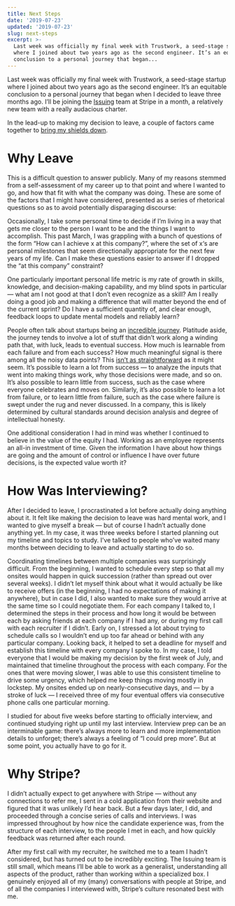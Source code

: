 ```yaml
---
title: Next Steps
date: '2019-07-23'
updated: '2019-07-23'
slug: next-steps
excerpt: >-
  Last week was officially my final week with Trustwork, a seed-stage startup
  where I joined about two years ago as the second engineer. It’s an equitable
  conclusion to a personal journey that began...
---
```



Last week was officially my final week with Trustwork, a seed-stage startup where I joined about two years ago as the second engineer. It’s an equitable conclusion to a personal journey that began when I decided to leave three months ago. I’ll be joining the [Issuing](https://stripe.com/issuing) team at Stripe in a month, a relatively new team with a really audacious charter.

In the lead-up to making my decision to leave, a couple of factors came together to [bring my shields down](https://randsinrepose.com/archives/shields-down/).

# Why Leave

This is a difficult question to answer publicly. Many of my reasons stemmed from a self-assessment of my career up to that point and where I wanted to go, and how that fit with what the company was doing. These are some of the factors that I might have considered, presented as a series of rhetorical questions so as to avoid potentially disparaging discourse:

Occasionally, I take some personal time to decide if I’m living in a way that gets me closer to the person I want to be and the things I want to accomplish. This past March, I was grappling with a bunch of questions of the form “How can I achieve x at this company?”, where the set of x‘s are personal milestones that seem directionally appropriate for the next few years of my life. Can I make these questions easier to answer if I dropped the “at this company” constraint?

One particularly important personal life metric is my rate of growth in skills, knowledge, and decision-making capability, and my blind spots in particular — what am I not good at that I don’t even recognize as a skill? Am I really doing a good job and making a difference that will matter beyond the end of the current sprint? Do I have a sufficient quantity of, and clear enough, feedback loops to update mental models and reliably learn?

People often talk about startups being an [incredible journey](https://ourincrediblejourney.tumblr.com/). Platitude aside, the journey tends to involve a lot of stuff that didn’t work along a winding path that, with luck, leads to eventual success. How much is learnable from each failure and from each success? How much meaningful signal is there among all the noisy data points? This [isn’t as straightforward](https://peterattiamd.com/annieduke/) as it might seem. It’s possible to learn a lot from success — to analyze the inputs that went into making things work, why those decisions were made, and so on. It’s also possible to learn little from success, such as the case where everyone celebrates and moves on. Similarly, it’s also possible to learn a lot from failure, or to learn little from failure, such as the case where failure is swept under the rug and never discussed. In a company, this is likely determined by cultural standards around decision analysis and degree of intellectual honesty.

One additional consideration I had in mind was whether I continued to believe in the value of the equity I had. Working as an employee represents an all-in investment of time. Given the information I have about how things are going and the amount of control or influence I have over future decisions, is the expected value worth it?

# How Was Interviewing?

After I decided to leave, I procrastinated a lot before actually doing anything about it. It felt like making the decision to leave was hard mental work, and I wanted to give myself a break — but of course I hadn’t actually done anything yet. In my case, it was three weeks before I started planning out my timeline and topics to study. I’ve talked to people who’ve waited many months between deciding to leave and actually starting to do so.

Coordinating timelines between multiple companies was surprisingly difficult. From the beginning, I wanted to schedule every step so that all my onsites would happen in quick succession (rather than spread out over several weeks). I didn’t let myself think about what it would actually be like to receive offers (in the beginning, I had no expectations of making it anywhere), but in case I did, I also wanted to make sure they would arrive at the same time so I could negotiate them. For each company I talked to, I determined the steps in their process and how long it would be between each by asking friends at each company if I had any, or during my first call with each recruiter if I didn’t. Early on, I stressed a lot about trying to schedule calls so I wouldn’t end up too far ahead or behind with any particular company. Looking back, it helped to set a deadline for myself and establish this timeline with every company I spoke to. In my case, I told everyone that I would be making my decision by the first week of July, and maintained that timeline throughout the process with each company. For the ones that were moving slower, I was able to use this consistent timeline to drive some urgency, which helped me keep things moving mostly in lockstep. My onsites ended up on nearly-consecutive days, and — by a stroke of luck — I received three of my four eventual offers via consecutive phone calls one particular morning.

I studied for about five weeks before starting to officially interview, and continued studying right up until my last interview. Interview prep can be an interminable game: there’s always more to learn and more implementation details to unforget; there’s always a feeling of “I could prep more”. But at some point, you actually have to go for it.

# Why Stripe?

I didn’t actually expect to get anywhere with Stripe — without any connections to refer me, I sent in a cold application from their website and figured that it was unlikely I’d hear back. But a few days later, I did, and proceeded through a concise series of calls and interviews. I was impressed throughout by how nice the candidate experience was, from the structure of each interview, to the people I met in each, and how quickly feedback was returned after each round.

After my first call with my recruiter, he switched me to a team I hadn’t considered, but has turned out to be incredibly exciting. The Issuing team is still small, which means I’ll be able to work as a generalist, understanding all aspects of the product, rather than working within a specialized box. I genuinely enjoyed all of my (many) conversations with people at Stripe, and of all the companies I interviewed with, Stripe’s culture resonated best with me.